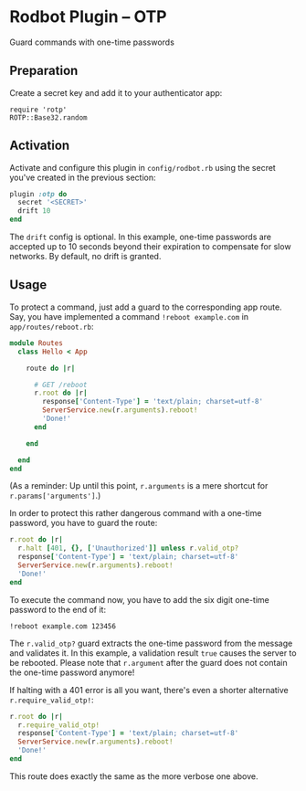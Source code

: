# Rodbot Plugin – OTP

Guard commands with one-time passwords

## Preparation

Create a secret key and add it to your authenticator app:

```
require 'rotp'
ROTP::Base32.random
```

## Activation

Activate and configure this plugin in `config/rodbot.rb` using the secret you've created in the previous section:

```ruby
plugin :otp do
  secret '<SECRET>'
  drift 10
end
```

The `drift` config is optional. In this example, one-time passwords are accepted up to 10 seconds beyond their expiration to compensate for slow networks. By default, no drift is granted.

## Usage

To protect a command, just add a guard to the corresponding app route. Say, you have implemented a command `!reboot example.com` in `app/routes/reboot.rb`:

```ruby
module Routes
  class Hello < App

    route do |r|

      # GET /reboot
      r.root do |r|
        response['Content-Type'] = 'text/plain; charset=utf-8'
        ServerService.new(r.arguments).reboot!
        'Done!'
      end

    end

  end
end
```

(As a reminder: Up until this point, `r.arguments` is a mere shortcut for `r.params['arguments']`.)

In order to protect this rather dangerous command with a one-time password, you have to guard the route:

```ruby
r.root do |r|
  r.halt [401, {}, ['Unauthorized']] unless r.valid_otp?
  response['Content-Type'] = 'text/plain; charset=utf-8'
  ServerService.new(r.arguments).reboot!
  'Done!'
end
```

To execute the command now, you have to add the six digit one-time password to the end of it:

```
!reboot example.com 123456
```

The `r.valid_otp?` guard extracts the one-time password from the message and validates it. In this example, a validation result `true` causes the server to be rebooted. Please note that `r.argument` after the guard does not contain the one-time password anymore!

If halting with a 401 error is all you want, there's even a shorter alternative `r.require_valid_otp!`:

```ruby
r.root do |r|
  r.require_valid_otp!
  response['Content-Type'] = 'text/plain; charset=utf-8'
  ServerService.new(r.arguments).reboot!
  'Done!'
end
```

This route does exactly the same as the more verbose one above.
